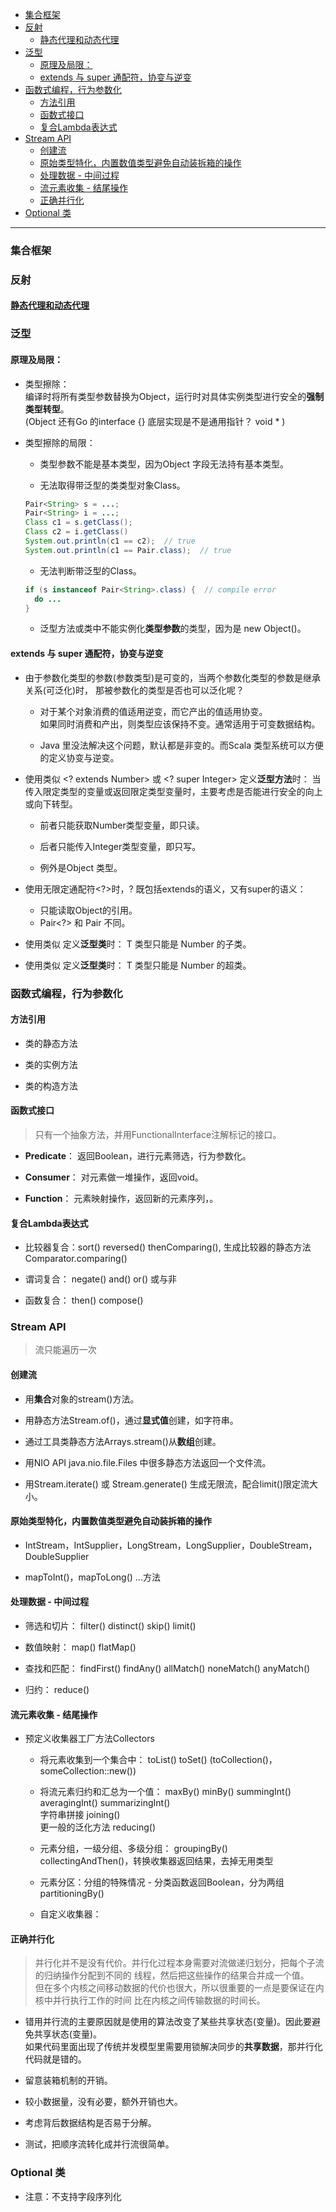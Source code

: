 
<!-- vim-markdown-toc GFM -->

- [集合框架](#集合框架)
- [反射](#反射)
  - [静态代理和动态代理](#静态代理和动态代理)
- [泛型](#泛型)
  - [原理及局限：](#原理及局限)
  - [extends 与 super 通配符，协变与逆变](#extends-与-super-通配符协变与逆变)
- [函数式编程，行为参数化](#函数式编程行为参数化)
  - [方法引用](#方法引用)
  - [函数式接口](#函数式接口)
  - [复合Lambda表达式](#复合lambda表达式)
- [Stream API](#stream-api)
  - [创建流](#创建流)
  - [原始类型特化，内置数值类型避免自动装拆箱的操作](#原始类型特化内置数值类型避免自动装拆箱的操作)
  - [处理数据 - 中间过程](#处理数据---中间过程)
  - [流元素收集 - 结尾操作](#流元素收集---结尾操作)
  - [正确并行化](#正确并行化)
- [Optional 类](#optional-类)

<!-- vim-markdown-toc -->

---

### 集合框架


### 反射
#### [静态代理和动态代理](../6.工程实践/设计模式/静态代理和动态代理.md)


### 泛型
#### 原理及局限：

- 类型擦除：  
  编译时将所有类型参数替换为Object，运行时对具体实例类型进行安全的**强制类型转型**。  
  (Object 还有Go 的interface {} 底层实现是不是通用指针？ void \* )

- 类型擦除的局限： 
  - 类型参数不能是基本类型，因为Object 字段无法持有基本类型。

  - 无法取得带泛型的类类型对象Class。

  ```java
  Pair<String> s = ...; 
  Pair<String> i = ...; 
  Class c1 = s.getClass();
  Class c2 = i.getClass()
  System.out.println(c1 == c2);  // true
  System.out.println(c1 == Pair.class);  // true
  ```
  - 无法判断带泛型的Class。

  ```java
  if (s instanceof Pair<String>.class) {  // compile error
    do ...
  }
  ```

  - 泛型方法或类中不能实例化**类型参数**的类型，因为是 new Object()。


#### extends 与 super 通配符，协变与逆变
- 由于参数化类型的参数(参数类型)是可变的，当两个参数化类型的参数是继承关系(可泛化)时，
  那被参数化的类型是否也可以泛化呢？

  - 对于某个对象消费的值适用逆变，而它产出的值适用协变。  
    如果同时消费和产出，则类型应该保持不变。通常适用于可变数据结构。

  - Java 里没法解决这个问题，默认都是非变的。而Scala 类型系统可以方便的定义协变与逆变。  


- 使用类似 <? extends Number> 或 <? super Integer> 定义**泛型方法**时：
  当传入限定类型的变量或返回限定类型变量时，主要考虑是否能进行安全的向上或向下转型。  
  - 前者只能获取Number类型变量，即只读。  

  - 后者只能传入Integer类型变量，即只写。

  - 例外是Object 类型。

- 使用无限定通配符<?>时，? 既包括extends的语义，又有super的语义：
  - 只能读取Object的引用。
  - Pair<?> 和 Pair 不同。

- 使用类似<T extends Number> 定义**泛型类**时：
  T 类型只能是 Number 的子类。

- 使用类似<T super Number> 定义**泛型类**时：
  T 类型只能是 Number 的超类。



### 函数式编程，行为参数化

#### 方法引用
- 类的静态方法

- 类的实例方法

- 类的构造方法


#### 函数式接口
> 只有一个抽象方法，并用FunctionalInterface注解标记的接口。

- **Predicate**： 返回Boolean，进行元素筛选，行为参数化。

- **Consumer**： 对元素做一堆操作，返回void。

- **Function**： 元素映射操作，返回新的元素序列，。


#### 复合Lambda表达式
- 比较器复合：sort() reversed() thenComparing(), 生成比较器的静态方法Comparator.comparing()

- 谓词复合： negate() and() or() 或与非

- 函数复合： then() compose()



### Stream API

> 流只能遍历一次


#### 创建流
- 用**集合**对象的stream()方法。

- 用静态方法Stream.of()，通过**显式值**创建，如字符串。

- 通过工具类静态方法Arrays.stream()从**数组**创建。

- 用NIO API java.nio.file.Files 中很多静态方法返回一个文件流。

- 用Stream.iterate() 或 Stream.generate() 生成无限流，配合limit()限定流大小。


#### 原始类型特化，内置数值类型避免自动装拆箱的操作
- IntStream，IntSupplier，LongStream，LongSupplier，DoubleStream，DoubleSupplier 

- mapToInt()，mapToLong() ...方法


#### 处理数据 - 中间过程
- 筛选和切片： filter() distinct() skip() limit()

- 数值映射： map() flatMap()

- 查找和匹配： findFirst() findAny() allMatch() noneMatch() anyMatch()

- 归约： reduce()


#### 流元素收集 - 结尾操作
- 预定义收集器工厂方法Collectors
  - 将元素收集到一个集合中：
    toList() toSet() (toCollection()，someCollection::new())

  - 将流元素归约和汇总为一个值： 
    maxBy() minBy() summingInt() averagingInt() summarizingInt()  
    字符串拼接 joining()  
    更一般的泛化方法 reducing()  
  
  - 元素分组，一级分组、多级分组：
    groupingBy()  
    collectingAndThen()，转换收集器返回结果，去掉无用类型
    
  - 元素分区：分组的特殊情况 - 分类函数返回Boolean，分为两组
    partitioningBy()

  - 自定义收集器：


#### 正确并行化
> 并行化并不是没有代价。并行化过程本身需要对流做递归划分，把每个子流的归纳操作分配到不同的
  线程，然后把这些操作的结果合并成一个值。  
  但在多个内核之间移动数据的代价也很大，所以很重要的一点是要保证在内核中并行执行工作的时间
  比在内核之间传输数据的时间长。

- 错用并行流的主要原因就是使用的算法改变了某些共享状态(变量)。因此要避免共享状态(变量)。  
  如果代码里面出现了传统并发模型里需要用锁解决同步的**共享数据**，那并行化代码就是错的。

- 留意装箱机制的开销。

- 较小数据量，没有必要，额外开销也大。

- 考虑背后数据结构是否易于分解。

- 测试，把顺序流转化成并行流很简单。


### Optional 类
- 注意：不支持字段序列化


